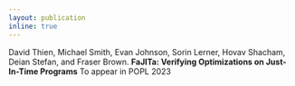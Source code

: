 ```yaml
---
layout: publication
inline: true
---
```


<tr valign="top">
<!-- <td class="bibtexnumber" align="right">
[1]
</td> -->
<td class="bibtexitem">
David Thien, Michael Smith, Evan Johnson, Sorin Lerner, Hovav Shacham, Deian Stefan, and Fraser Brown.
<b>FaJITa: Verifying Optimizations on Just-In-Time Programs</b>
To appear in POPL 2023 <br> 
<!-- [ 
<a href="https://dl.acm.org/doi/pdf/10.1145/3498688">paper</a>
 | 
<a href="https://github.com/PLSysSec/zerocost_root">code</a>
 | 
<a href="https://cseweb.ucsd.edu//~dstefan/pubs/kolosick:2022:isolation.bib">bibtex</a>
] -->

</td>
</tr>
